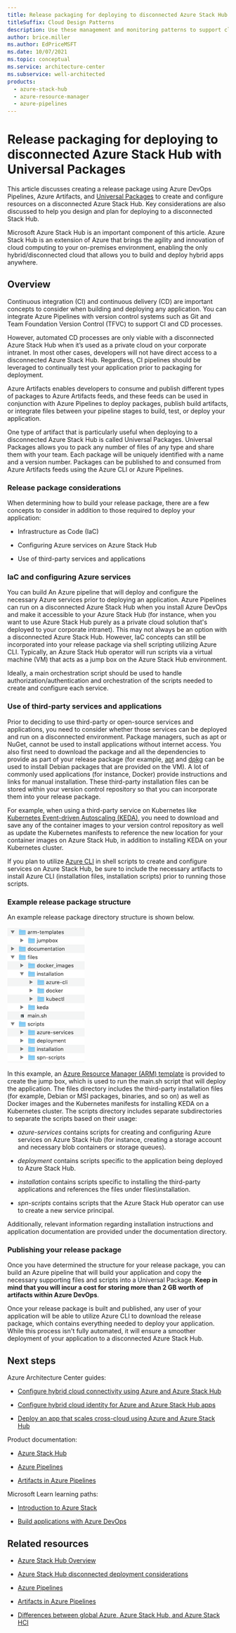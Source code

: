```yaml
---
title: Release packaging for deploying to disconnected Azure Stack Hub with Universal Packages
titleSuffix: Cloud Design Patterns
description: Use these management and monitoring patterns to support cloud applications, which offer special challenges because the applications run in a remote datacenter.
author: brice.miller
ms.author: EdPriceMSFT
ms.date: 10/07/2021
ms.topic: conceptual
ms.service: architecture-center
ms.subservice: well-architected
products:
  - azure-stack-hub
  - azure-resource-manager
  - azure-pipelines
---
```



# Release packaging for deploying to disconnected Azure Stack Hub with Universal Packages

This article discusses creating a release package using Azure DevOps Pipelines,
Azure Artifacts, and [Universal
Packages](/azure/devops/pipelines/artifacts/universal-packages?view=azure-devops&tabs=yaml)
to create and configure resources on a disconnected Azure Stack Hub. Key
considerations are also discussed to help you design and plan for deploying to a
disconnected Stack Hub.

Microsoft Azure Stack Hub is an important component of this article. Azure Stack
Hub is an extension of Azure that brings the agility and innovation of cloud
computing to your on-premises environment, enabling the only hybrid/disconnected
cloud that allows you to build and deploy hybrid apps anywhere.

## Overview

Continuous integration (CI) and continuous delivery (CD) are important concepts
to consider when building and deploying any application. You can integrate Azure
Pipelines with version control systems such as Git and Team Foundation Version
Control (TFVC) to support CI and CD processes.

However, automated CD processes are only viable with a disconnected Azure Stack
Hub when it’s used as a private cloud on your corporate intranet. In most other
cases, developers will not have direct access to a disconnected Azure Stack Hub.
Regardless, CI pipelines should be leveraged to continually test your
application prior to packaging for deployment.

Azure Artifacts enables developers to consume and publish different types of
packages to Azure Artifacts feeds, and these feeds can be used in conjunction
with Azure Pipelines to deploy packages, publish build artifacts, or integrate
files between your pipeline stages to build, test, or deploy your application.

One type of artifact that is particularly useful when deploying to a
disconnected Azure Stack Hub is called Universal Packages. Universal Packages
allows you to pack any number of files of any type and share them with your
team. Each package will be uniquely identified with a name and a version number.
Packages can be published to and consumed from Azure Artifacts feeds using the
Azure CLI or Azure Pipelines.

### Release package considerations

When determining how to build your release package, there are a few concepts to
consider in addition to those required to deploy your application:

- Infrastructure as Code (IaC)

- Configuring Azure services on Azure Stack Hub

- Use of third-party services and applications

### IaC and configuring Azure services

You can build An Azure pipeline that will deploy and configure the necessary
Azure services prior to deploying an application. Azure Pipelines can run on a
disconnected Azure Stack Hub when you install Azure DevOps and make it
accessible to your Azure Stack Hub (for instance, when you want to use Azure
Stack Hub purely as a private cloud solution that's deployed to your corporate
intranet). This may not always be an option with a disconnected Azure Stack Hub.
However, IaC concepts can still be incorporated into your release package via
shell scripting utilizing Azure CLI. Typically, an Azure Stack Hub operator will
run scripts via a virtual machine (VM) that acts as a jump box on the Azure
Stack Hub environment.

Ideally, a main orchestration script should be used to handle
authorization/authentication and orchestration of the scripts needed to create
and configure each service.

### Use of third-party services and applications

Prior to deciding to use third-party or open-source services and applications,
you need to consider whether those services can be deployed and run on a
disconnected environment. Package managers, such as apt or NuGet, cannot be used
to install applications without internet access. You also first need to download
the package and all the dependencies to provide as part of your release package
(for example, [apt](https://manpages.debian.org/stretch/apt/apt.8.en.html) and
[dpkg](https://man7.org/linux/man-pages/man1/dpkg.1.html) can be used to install
Debian packages that are provided on the VM). A lot of commonly used
applications (for instance, Docker) provide instructions and links for manual
installation. These third-party installation files can be stored within your
version control repository so that you can incorporate them into your release
package.

For example, when using a third-party service on Kubernetes like [Kubernetes
Event-driven Autoscaling (KEDA)](https://keda.sh/), you need to download and
save any of the container images to your version control repository as well as
update the Kubernetes manifests to reference the new location for your container
images on Azure Stack Hub, in addition to installing KEDA on your Kubernetes
cluster.

If you plan to utilize [Azure CLI](/cli/azure/)
in shell scripts to create and configure services on Azure Stack Hub, be sure to
include the necessary artifacts to install Azure CLI (installation files,
installation scripts) prior to running those scripts.

### Example release package structure

An example release package directory structure is shown below.

![Screenshot of release package directory structure](../_images/release-packaging-deploying-disconnected-azure-stack-hub-01.png)

In this example, an [Azure Resource Manager (ARM)
template](/azure/azure-resource-manager/templates/overview)
is provided to create the jump box, which is used to run the main.sh script that
will deploy the application. The files directory includes the third-party
installation files (for example, Debian or MSI packages, binaries, and so on) as
well as Docker images and the Kubernetes manifests for installing KEDA on a
Kubernetes cluster. The scripts directory includes separate subdirectories to
separate the scripts based on their usage:

- *azure-services* contains scripts for creating and configuring Azure
    services on Azure Stack Hub (for instance, creating a storage account and
    necessary blob containers or storage queues).

- *deployment* contains scripts specific to the application being deployed to
    Azure Stack Hub.

- *installation* contains scripts specific to installing the third-party
    applications and references the files under files\\installation.

- *spn-scripts* contains scripts that the Azure Stack Hub operator can use to
    create a new service principal.

Additionally, relevant information regarding installation instructions and
application documentation are provided under the documentation directory.

### Publishing your release package

Once you have determined the structure for your release package, you can build
an Azure pipeline that will build your application and copy the necessary
supporting files and scripts into a Universal Package. **Keep in mind that you
will incur a cost for storing more than 2 GB worth of artifacts within Azure
DevOps**.

Once your release package is built and published, any user of your application
will be able to utilize Azure CLI to download the release package, which
contains everything needed to deploy your application. While this process isn't
fully automated, it will ensure a smoother deployment of your application to a
disconnected Azure Stack Hub.

## Next steps

Azure Architecture Center guides:

- [Configure hybrid cloud connectivity using Azure and Azure Stack
    Hub](/azure/architecture/hybrid/deployments/solution-deployment-guide-connectivity)

- [Configure hybrid cloud identity for Azure and Azure Stack Hub
    apps](/azure/architecture/hybrid/deployments/solution-deployment-guide-identity)

- [Deploy an app that scales cross-cloud using Azure and Azure Stack
    Hub](/azure/architecture/hybrid/deployments/solution-deployment-guide-cross-cloud-scaling)

Product documentation:

- [Azure Stack
    Hub](https://azure.microsoft.com/products/azure-stack/hub/#overview)

- [Azure
    Pipelines](/azure/devops/pipelines/get-started/what-is-azure-pipelines?view=azure-devops)

- [Artifacts in Azure
    Pipelines](/azure/devops/pipelines/artifacts/artifacts-overview?view=azure-devops&tabs=nuget)

Microsoft Learn learning paths:

- [Introduction to Azure
    Stack](/learn/modules/intro-to-azure-stack/)

- [Build applications with Azure
    DevOps](/learn/paths/build-applications-with-azure-devops/)

## Related resources

- [Azure Stack Hub
    Overview](/azure-stack/operator/azure-stack-overview?view=azs-2102)

- [Azure Stack Hub disconnected deployment
    considerations](/azure-stack/operator/azure-stack-disconnected-deployment?view=azs-2102)

- [Azure
    Pipelines](/azure/devops/pipelines/?view=azure-devops)

- [Artifacts in Azure
    Pipelines](/azure/devops/pipelines/artifacts/artifacts-overview?view=azure-devops&tabs=nuget)

- [Differences between global Azure, Azure Stack Hub, and Azure Stack
    HCI](/azure-stack/operator/compare-azure-azure-stack?view=azs-2102)
